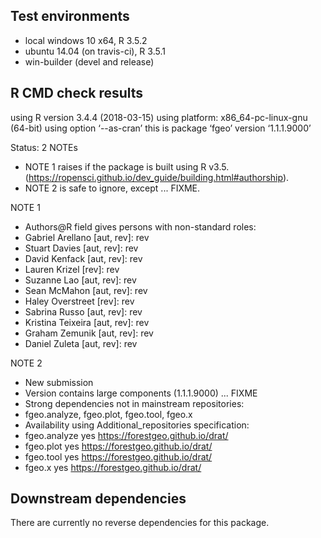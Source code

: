 ## Test environments

* local windows 10 x64, R 3.5.2
* ubuntu 14.04 (on travis-ci), R 3.5.1
* win-builder (devel and release)

## R CMD check results

using R version 3.4.4 (2018-03-15)
using platform: x86_64-pc-linux-gnu (64-bit)
using option ‘--as-cran’
this is package ‘fgeo’ version ‘1.1.1.9000’

Status: 2 NOTEs
* NOTE 1 raises if the package is built using R v3.5. (<https://ropensci.github.io/dev_guide/building.html#authorship>).
* NOTE 2 is safe to ignore, except ... FIXME.

NOTE 1
* Authors@R field gives persons with non-standard roles:
* Gabriel Arellano [aut, rev]: rev
* Stuart Davies [aut, rev]: rev
* David Kenfack [aut, rev]: rev
* Lauren Krizel [rev]: rev
* Suzanne Lao [aut, rev]: rev
* Sean McMahon [aut, rev]: rev
* Haley Overstreet [rev]: rev
* Sabrina Russo [aut, rev]: rev
* Kristina Teixeira [aut, rev]: rev
* Graham Zemunik [aut, rev]: rev
* Daniel Zuleta [aut, rev]: rev

NOTE 2
* New submission
* Version contains large components (1.1.1.9000) ... FIXME
* Strong dependencies not in mainstream repositories:
* fgeo.analyze, fgeo.plot, fgeo.tool, fgeo.x
* Availability using Additional_repositories specification:
* fgeo.analyze yes https://forestgeo.github.io/drat/
* fgeo.plot yes https://forestgeo.github.io/drat/
* fgeo.tool yes https://forestgeo.github.io/drat/
* fgeo.x yes https://forestgeo.github.io/drat/

## Downstream dependencies

There are currently no reverse dependencies for this package.
